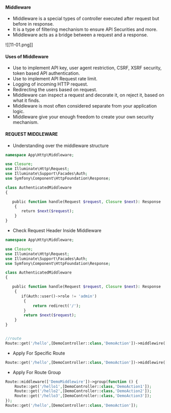 #### Middleware
* Middleware is a special types of controller executed after request but before in response.
* It is a type of filtering mechanism to ensure API Securities and more.
* Middleware acts as a bridge between a request and a response.

![[11-01.png]]
#### Uses of Middleware
* Use to implement API key, user agent restriction, CSRF, XSRF security, token based API authentication.
* Use to implement API Request rate limit.
* Logging of incoming HTTP request.
* Redirecting the users based on request.
* Middleware can inspect a request and decorate it, on reject it, based on what it finds.
* Middleware is most often considered separate from your application logic.
* Middleware give your enough freedom to create your own security mechanism.

#### REQUEST MIDDLEWARE
* Understanding over the middleware structure

```php
namespace App\Http\Middleware;

use Closure;
use Illuminate\Http\Request;
use Illuminate\Support\Facades\Auth;
use Symfony\Component\HttpFoundation\Response;

class AuthenticatedMiddleware
{

   public function handle(Request $request, Closure $next): Response
    {
       return $next($request);
    }
}
```

* Check Request Header Inside Middleware

```php
namespace App\Http\Middleware;

use Closure;
use Illuminate\Http\Request;
use Illuminate\Support\Facades\Auth;
use Symfony\Component\HttpFoundation\Response;

class AuthenticatedMiddleware
{

   public function handle(Request $request, Closure $next): Response
    {
       if(Auth::user()->role != 'admin')
        {
            return redirect('/');
        }
        return $next($request);
    }
}


//route
Route::get('/hello',[DemoController::class,'DemoAction'])->middlewire([DemoMiddlewire::class]);
```

* Apply For Specific Route
```php
Route::get('/hello',[DemoController::class,'DemoAction'])->middlewire([DemoMiddlewire::class]);
```

* Apply For Route Group
```php
Route::middleware(['DemoMiddlewire'])->group(function () {
	Route::get('/hello1',[DemoController::class,'DemoAction1']);
	Route::get('/hello2',[DemoController::class,'DemoAction2']);
	Route::get('/hello3',[DemoController::class,'DemoAction3']);
});
Route::get('/hello',[DemoController::class,'DemoAction']);
```